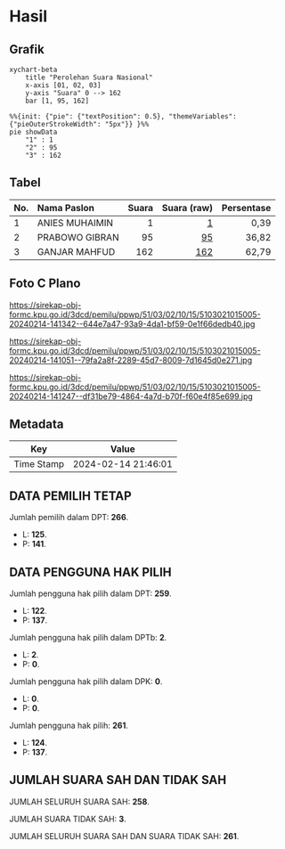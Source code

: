 # Hasil

## Grafik

```mermaid
xychart-beta
    title "Perolehan Suara Nasional"
    x-axis [01, 02, 03]
    y-axis "Suara" 0 --> 162
    bar [1, 95, 162]
```

```mermaid
%%{init: {"pie": {"textPosition": 0.5}, "themeVariables": {"pieOuterStrokeWidth": "5px"}} }%%
pie showData
    "1" : 1
    "2" : 95
    "3" : 162
```

## Tabel

| No. | Nama Paslon    | Suara | Suara (raw) | Persentase |
|:--- |:-------------- | -----:| -----------:| ----------:|
| 1   | ANIES MUHAIMIN | 1     | [1][p-1]    | 0,39       |
| 2   | PRABOWO GIBRAN | 95    | [95][p-2]   | 36,82      |
| 3   | GANJAR MAHFUD  | 162   | [162][p-3]  | 62,79      |


[p-1]: https://github.com/gigit-pemilu/pemilu-2024/blob/main/pilpres/hitung-suara/sub/51-bali/sub/03-badung/sub/02-mengwi/sub/1015-sading/sub/005-tps/sub/paslon-1.txt
[p-2]: https://github.com/gigit-pemilu/pemilu-2024/blob/main/pilpres/hitung-suara/sub/51-bali/sub/03-badung/sub/02-mengwi/sub/1015-sading/sub/005-tps/sub/paslon-2.txt
[p-3]: https://github.com/gigit-pemilu/pemilu-2024/blob/main/pilpres/hitung-suara/sub/51-bali/sub/03-badung/sub/02-mengwi/sub/1015-sading/sub/005-tps/sub/paslon-3.txt

## Foto C Plano

https://sirekap-obj-formc.kpu.go.id/3dcd/pemilu/ppwp/51/03/02/10/15/5103021015005-20240214-141342--644e7a47-93a9-4da1-bf59-0e1f66dedb40.jpg

https://sirekap-obj-formc.kpu.go.id/3dcd/pemilu/ppwp/51/03/02/10/15/5103021015005-20240214-141051--79fa2a8f-2289-45d7-8009-7d1645d0e271.jpg

https://sirekap-obj-formc.kpu.go.id/3dcd/pemilu/ppwp/51/03/02/10/15/5103021015005-20240214-141247--df31be79-4864-4a7d-b70f-f60e4f85e699.jpg


## Metadata

| Key        | Value               |
| ---------- | ------------------- |
| Time Stamp | 2024-02-14 21:46:01 |


## DATA PEMILIH TETAP

Jumlah pemilih dalam DPT: **266**.
 * L: **125**.
 * P: **141**.

## DATA PENGGUNA HAK PILIH

Jumlah pengguna hak pilih dalam DPT: **259**.
 * L: **122**.
 * P: **137**.

Jumlah pengguna hak pilih dalam DPTb: **2**.
 * L: **2**.
 * P: **0**.

Jumlah pengguna hak pilih dalam DPK: **0**.
 * L: **0**.
 * P: **0**.

Jumlah pengguna hak pilih: **261**.
 * L: **124**.
 * P: **137**.

## JUMLAH SUARA SAH DAN TIDAK SAH

JUMLAH SELURUH SUARA SAH: **258**.

JUMLAH SUARA TIDAK SAH: **3**.

JUMLAH SELURUH SUARA SAH DAN SUARA TIDAK SAH: **261**.


